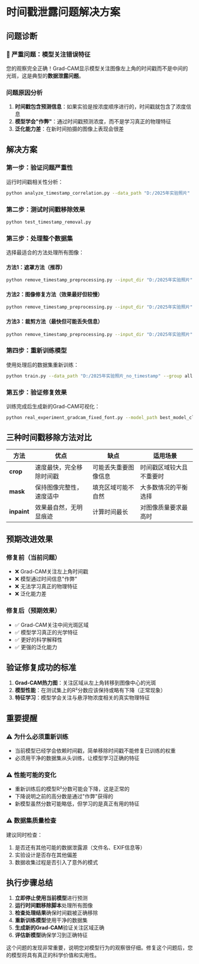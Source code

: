 # 时间戳泄露问题解决方案

## 问题诊断

### 🚨 严重问题：模型关注错误特征
您的观察完全正确！Grad-CAM显示模型关注图像左上角的时间戳而不是中间的光斑，这是典型的**数据泄露问题**。

### 问题原因分析
1. **时间戳包含预测信息**：如果实验是按浓度顺序进行的，时间戳就包含了浓度信息
2. **模型学会"作弊"**：通过时间戳预测浓度，而不是学习真正的物理特征
3. **泛化能力差**：在新时间拍摄的图像上表现会很差

## 解决方案

### 第一步：验证问题严重性
运行时间戳相关性分析：
```bash
python analyze_timestamp_correlation.py --data_path "D:/2025年实验照片"
```

### 第二步：测试时间戳移除效果
```bash
python test_timestamp_removal.py
```

### 第三步：处理整个数据集
选择最适合的方法处理所有图像：

#### 方法1：遮罩方法（推荐）
```bash
python remove_timestamp_preprocessing.py --input_dir "D:/2025年实验照片" --output_dir "D:/2025年实验照片_no_timestamp" --method mask --create_samples
```

#### 方法2：图像修复方法（效果最好但较慢）
```bash
python remove_timestamp_preprocessing.py --input_dir "D:/2025年实验照片" --output_dir "D:/2025年实验照片_no_timestamp" --method inpaint --create_samples
```

#### 方法3：裁剪方法（最快但可能丢失信息）
```bash
python remove_timestamp_preprocessing.py --input_dir "D:/2025年实验照片" --output_dir "D:/2025年实验照片_no_timestamp" --method crop --create_samples
```

### 第四步：重新训练模型
使用处理后的数据集重新训练：
```bash
python train.py --data_path "D:/2025年实验照片_no_timestamp" --group allgroup --epochs 50
```

### 第五步：验证修复效果
训练完成后生成新的Grad-CAM可视化：
```bash
python real_experiment_gradcam_fixed_font.py --model_path best_model_clean.pth --data_path "D:/2025年实验照片_no_timestamp"
```

## 三种时间戳移除方法对比

| 方法 | 优点 | 缺点 | 适用场景 |
|------|------|------|----------|
| **crop** | 速度最快，完全移除时间戳 | 可能丢失重要图像信息 | 时间戳区域较大且不重要时 |
| **mask** | 保持图像完整性，速度适中 | 填充区域可能不自然 | 大多数情况的平衡选择 |
| **inpaint** | 效果最自然，无明显痕迹 | 计算时间最长 | 对图像质量要求最高时 |

## 预期改进效果

### 修复前（当前问题）
- ❌ Grad-CAM关注左上角时间戳
- ❌ 模型通过时间信息"作弊"
- ❌ 无法学习真正的物理特征
- ❌ 泛化能力差

### 修复后（预期效果）
- ✅ Grad-CAM关注中间光斑区域
- ✅ 模型学习真正的光学特征
- ✅ 更好的科学解释性
- ✅ 更强的泛化能力

## 验证修复成功的标准

1. **Grad-CAM热力图**：关注区域从左上角转移到图像中心的光斑
2. **模型性能**：在测试集上的R²分数应该保持或略有下降（正常现象）
3. **特征学习**：模型学会关注与悬浮物浓度相关的真实物理特征

## 重要提醒

### ⚠️ 为什么必须重新训练
- 当前模型已经学会依赖时间戳，简单移除时间戳不能修复已训练的权重
- 必须用干净的数据集从头训练，让模型学习正确的特征

### ⚠️ 性能可能的变化
- 重新训练后的模型R²分数可能会下降，这是正常的
- 下降说明之前的高分数是通过"作弊"获得的
- 新模型虽然分数可能略低，但学习的是真正有用的特征

### ⚠️ 数据集质量检查
建议同时检查：
1. 是否还有其他可能的数据泄露源（文件名、EXIF信息等）
2. 实验设计是否存在其他偏差
3. 数据收集过程是否引入了意外的模式

## 执行步骤总结

1. **立即停止使用当前模型**进行预测
2. **运行时间戳移除脚本**处理所有图像
3. **检查处理结果**确保时间戳被正确移除
4. **重新训练模型**使用干净的数据集
5. **生成新的Grad-CAM**验证关注区域正确
6. **评估新模型**确保学习到正确特征

这个问题的发现非常重要，说明您对模型行为的观察很仔细。修复这个问题后，您的模型将具有真正的科学价值和实用性。 